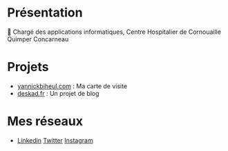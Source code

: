 # Présentation
🌱 Chargé des applications informatiques, Centre Hospitalier de Cornouaille Quimper Concarneau

# Projets
- [yannickbiheul.com](https://www.yannickbiheul.com/) : Ma carte de visite
- [deskad.fr](https://deskad.fr/) : Un projet de blog

# Mes réseaux
- [Linkedin](https://www.linkedin.com/in/yannick-biheul-4451a917b/) [Twitter](https://twitter.com/LeBok29000) [Instagram](https://www.instagram.com/yannickbiheul/)

<!--
**yannickbiheul/yannickbiheul** is a ✨ _special_ ✨ repository because its `README.md` (this file) appears on your GitHub profile.

Here are some ideas to get you started:

- 🔭 I’m currently working on ...
- 🌱 I’m currently learning ...
- 👯 I’m looking to collaborate on ...
- 🤔 I’m looking for help with ...
- 💬 Ask me about ...
- 📫 How to reach me: ...
- 😄 Pronouns: ...
- ⚡ Fun fact: ...
-->

